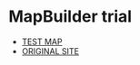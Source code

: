 # MapBuilder trial
- [TEST MAP](https://norric1admin.github.io/maptemplates/changeovertime/index.html)
- [ORIGINAL SITE](https://github.com/ONSvisual/maptemplates)
